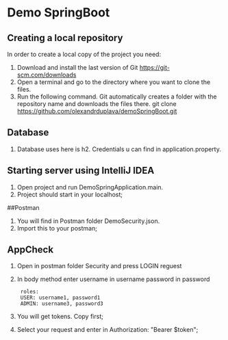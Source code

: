 # Demo SpringBoot

  ## Creating a local repository
In order to create a local copy of the project you need:
1. Download and install the last version of Git https://git-scm.com/downloads
2. Open a terminal and go to the directory where you want to clone the files. 
3. Run the following command. Git automatically creates a folder with the repository name and downloads the files there.
    git clone https://github.com/olexandrduplava/demoSpringBoot.git
    
## Database
1. Database uses here is h2. Credentials u can find in application.property.

## Starting server using IntelliJ IDEA
1.  Open project and run DemoSpringApplication.main.
2.  Project should start in your localhost;

##Postman
1. You will find in Postman folder DemoSecurity.json.
2. Import this to your postman;

## AppCheck
1. Open in postman folder Security and press LOGIN reguest
2. In body method enter username in username
				password in password

		roles: 
		USER: username1, password1
		ADMIN: username3, password3
3. You will get tokens. Copy first;
4. Select your request and enter in Authorization: "Bearer $token";


